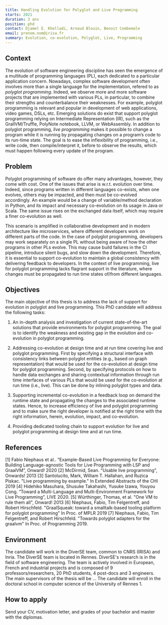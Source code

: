 ```yaml
---
title: Handling Evolution for Polyglot and Live Programming
starts: 2021
duration: 3 ans
position: phd
contact: Djamel E. Khelladi, Arnaud Blouin, Benoit Combemale
email: prenom.nom@irisa.fr
summary: Evolution, co-evolution, Polyglot, Live, Programming
---
```


## Context

The evolution of software engineering discipline has seen the emergence of a multitude of programming languages (PL), each dedicated to a particular application concern. Nowadays, complex software development often involves more than a single language for the implementation, refered to as *polyglot programming*. Indeed, we observe more and more software projects that are implemented with various PLs, in particular, to combine their strengths and counterbalance their weaknesses.
For example, polyglot programming is relevant and popular in development of web applications, video games, DSLs, etc.
Emerging solutions do exist that support polyglot programming relying on Intermediate Representation (IR), such as the GrallVM/Truffle, PolyNote notebook, LLVM, or WebAssembly.
In addition to polyglot programming, *live programming* makes it possible to change a program while it is running by propagating changes on a program’s code to its run-time state. The goal is to ease the inflexibility of programming, i.e., write code, then compile/interpret it, before to observe the results, which must happen following every update of the program.


## Problem

Polyglot programming of software do offer many advantages, however, they come with cost. One of the issues that arise is w.r.t. evolution over time. Indeed, since programs written in different languages co-exists, when one evolves, others may be impacted, and then must be co-evolved accordingly. An example would be a change of variable/method declaration in Python, and its impact and necessary co-evolution on its usage in Java or Scala. The same issue rises on the exchanged data itself, which may require a finer co-evolution as well.

This scenario is amplified in collaborative development and in modern architecture like microservices, where different developers work on different parts of the code. In the case of polyglot programming, developers may work separately on a single PL without being aware of how the other programs in other PLs evolve. This may cause build failures in the CI pipeline, introduce silent bugs, and slow down the development.  Therefore, it is essential to support co-evolution to maintain a global consistency with delivering feedback to developers.
In the context of live programming, live for polyglot programming lacks flagrant support in the literature, where changes must be propagated to run time states of/from different languages.



## Objectives

The main objective of this thesis is to address the lack of support for evolution in polyglot and live programming. This PhD candidate will address the following tasks:

1. An in-depth analysis and investigation of current state-of-the-art solutions that provide environments for polyglot programming. The goal is to identify the weakness and existing gap in the evolution and co-evolution in polyglot programming.

2. Addressing co-evolution at design time and at run time covering live and polyglot programming. First by specifying a structural interface with consistency links between polyglot entities (e.g., based on graph representation) that would be used for the     co-evolution at design time for polyglot programming. Second, by specifying protocols on how to handle data exchanges and sharing contextual information through run time interfaces of various PLs that would be used for the co-evolution at run time (i.e., live). This can be done by inlining polyglot types and data.

3. Supporting incremental co-evolution in a feedback loop on demand the runtime state and propagating the changes to the associated runtime states. Hence, to increase efficiency of live and polyglot programming and to make sure the right developer is notified at the right time with the right information, herein, evolution, impact, and co-evolution.

4. Providing dedicated tooling chain to support evolution  for live and polyglot programming at design time and at run time.


## References

[1] Fabio Niephaus et al.. “Example-Based Live Programming for Everyone: Building Language-agnostic Tools for Live Programming with LSP and GraalVM”, Onward! 2020
[2] McDirmid, Sean. "Usable live programming", Onwards! 2013
[3] Santolucito, Mark, William T. Hallahan, and Ruzica Piskac. "Live programming by example." In Extended Abstracts of the CHI 2019
[4] Hidehiko Masuhara, Shusuke Takahashi, Yusuke Izawa, Youyou Cong. “Toward a Multi-Language and Multi-Environment Framework for Live Programming”, LIVE 2020.
[5] Würthinger, Thomas, et al. "One VM to rule them all", Onward! 2013
[6] Niephaus, Fabio, Tim Felgentreff, and Robert Hirschfeld. "GraalSqueak: toward a smalltalk-based tooling platform for polyglot programming" In Proc. of MPLR 2019
[7] Niephaus, Fabio, Tim Felgentreff, and Robert Hirschfeld. "Towards polyglot adapters for the graalvm" In Proc. of Programming 2019.

## Environment

The candidate will work in the DiverSE team, common to CNRS (IRISA) and Inria. The DiverSE team is located in Rennes. DiverSE's research is in the field of software engineering. The team is actively involved in European, French and industrial projects and is composed of 9 professors/researchers, 20 PhD students, 4 post-docs and 3 engineers. The main supervisors of the thesis will be ... The candidate will enroll in the doctoral school in computer science of the University of Rennes 1.



## How to apply

Send your CV, motivation letter, and grades of your bachelor and master with the diplomas.

